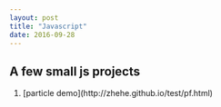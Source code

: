 ```yaml
---
layout: post
title: "Javascript"
date: 2016-09-28
---
```


## A few small js projects

<ol>
<li> [particle demo](http://zhehe.github.io/test/pf.html) </li>



</ol>
